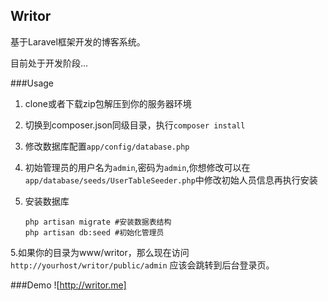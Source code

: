 ## Writor

基于Laravel框架开发的博客系统。

目前处于开发阶段...

###Usage
1. clone或者下载zip包解压到你的服务器环境
2. 切换到composer.json同级目录，执行`composer install`
3. 修改数据库配置`app/config/database.php`
4. 初始管理员的用户名为`admin`,密码为`admin`,你想修改可以在`app/database/seeds/UserTableSeeder.php`中修改初始人员信息再执行安装
4. 安装数据库

    ```
    php artisan migrate #安装数据表结构
    php artisan db:seed #初始化管理员
    ```

5.如果你的目录为www/writor，那么现在访问`http://yourhost/writor/public/admin` 应该会跳转到后台登录页。

###Demo
![http://writor.me]
